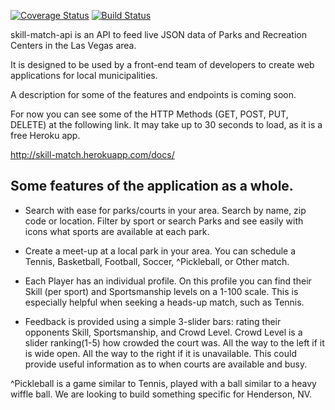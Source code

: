 [![Coverage Status](https://coveralls.io/repos/Skill-Match/skill-match-api/badge.svg?branch=master&service=github)](https://coveralls.io/github/Skill-Match/skill-match-api?branch=master)
[![Build Status](https://travis-ci.org/Skill-Match/skill-match-api.svg?branch=master)](https://travis-ci.org/Skill-Match/skill-match-api)

skill-match-api is an API to feed live JSON data of Parks and Recreation Centers in the Las Vegas area.

It is designed to be used by a front-end team of developers to create web applications for local municipalities.

A description for some of the features and endpoints is coming soon.

For now you can see some of the HTTP Methods (GET, POST, PUT, DELETE) at the following link. It may take up to 30 seconds to load, as it is a free Heroku app.

http://skill-match.herokuapp.com/docs/

## Some features of the application as a whole.

- Search with ease for parks/courts in your area. Search by name, zip code or location. Filter by sport or search Parks and see easily with icons what sports are available at each park.

- Create a meet-up at a local park in your area. You can schedule a Tennis, Basketball, Football, Soccer, ^Pickleball, or Other match.

- Each Player has an individual profile. On this profile you can find their Skill (per sport) and Sportsmanship levels on a 1-100 scale. This is especially helpful when seeking a heads-up match, such as Tennis.

- Feedback is provided using a simple 3-slider bars: rating their opponents Skill, Sportsmanship, and Crowd Level. Crowd Level is a slider ranking(1-5) how crowded the court was. All the way to the left if it is wide open. All the way to the right if it is unavailable. This could provide useful information as to when courts are available and busy.


^Pickleball is a game similar to Tennis, played with a ball similar to a heavy wiffle ball. We are looking to build something specific for Henderson, NV.

